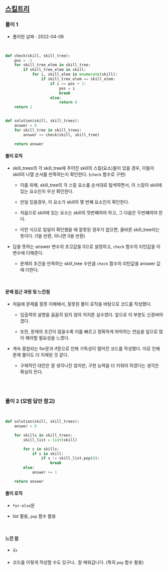## <a href="https://programmers.co.kr/learn/courses/30/lessons/49993">스킬트리</a>

### 풀이 1

- 풀이한 날짜 : 2022-04-06

<br/>

```python
def check(skill, skill_tree):
    pos = -1
    for skill_tree_elem in skill_tree:
        if skill_tree_elem in skill:
            for i, skill_elem in enumerate(skill):
                if skill_tree_elem == skill_elem:
                    if i == pos + 1:
                        pos = i
                        break
                    else:
                        return 0
    return 1

                    
def solution(skill, skill_trees):
    answer = 0
    for skill_tree in skill_trees:
        answer += check(skill, skill_tree)

    return answer
```

#### 풀이 로직

- skill_trees의 각 skill_tree에 주어진 skill의 스킬(요소)들이 있을 경우, 이들이 skill의 나열 순서를 만족하는지 확인한다. (<code>check</code> 함수로 구현)

    - 이를 위해, skill_tree의 각 스킬 요소를 순서대로 탐색하면서, 이 스킬이 skiil에 있는 요소인지 우선 확인한다.

    - 만일 있을경우, 이 요소가 skill의 몇 번쨰 요소인지 확인한다.

    - 처음으로 skill에 있는 요소는 skill의 첫번째여야 하고, 그 다음은 두번쨰여야 한다.

    - 이런 식으로 일일이 확인했을 때 잘못된 경우가 없으면, 올바른 skill_tree라는 뜻이다. (1을 반환, 아니면 0을 반환)

- 답을 뜻하는 answer 변수의 초깃값을 0으로 설정하고, <code>check</code> 함수의 리턴값을 이 변수에 더해준다.

    - 문제의 조건을 만족하는 skill_tree 수만큼 <code>check</code> 함수의 리턴값을 answer 값에 더한다.

<br/>

#### 문제 접근 과정 및 느낀점

- 처음에 문제를 잘못 이해해서, 잘못된 풀이 로직을 바탕으로 코드를 작성했다.

    - 입출력의 설명을 꼼꼼히 읽지 않아 저지른 실수였다. 앞으로 이 부분도 신경써야겠다.

    - 또한, 문제의 조건이 많을수록 이를 빠르고 정확하게 파악하는 연습을 앞으로 많이 해야할 필요성을 느꼈다.

- 계속 중첩되는 for문과 if문으로 인해 가독성이 떨어진 코드를 작성했다. 이로 인해 문제 풀이도 더 지체된 것 같다.

    - 구체적인 대안은 잘 생각나진 않지만, 구현 능력을 더 키워야 하겠다는 생각은 확실히 든다.

<br/><br/>

### 풀이 2 (모범 답안 참고)

<br/>

```python
def solution(skill, skill_trees):
    answer = 0

    for skills in skill_trees:
        skill_list = list(skill)

        for s in skills:
            if s in skill:
                if s != skill_list.pop(0):
                    break
        else:
            answer += 1

    return answer
```

#### 풀이 로직

- <code>for-else</code>문

- list 활용, <code>pop</code> 함수 활용

<br/>

#### 느낀 점

- 👍

- 코드를 이렇게 작성할 수도 있구나.. 잘 배워갑니다. (특히 <code>pop</code> 함수 활용)